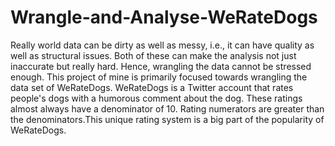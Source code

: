 # Wrangle-and-Analyse-WeRateDogs
Really world data can be dirty as well as messy, i.e., it can have quality as well as structural issues. Both of these can make the analysis not just inaccurate but really hard. Hence, wrangling the data cannot be stressed enough. This project of mine is primarily focused towards wrangling the data set of WeRateDogs. WeRateDogs is a Twitter account that rates people's dogs with a humorous comment about the dog. These ratings almost always have a denominator of 10.  Rating numerators are greater than the denominators.This unique rating system is a big part of the popularity of WeRateDogs.
